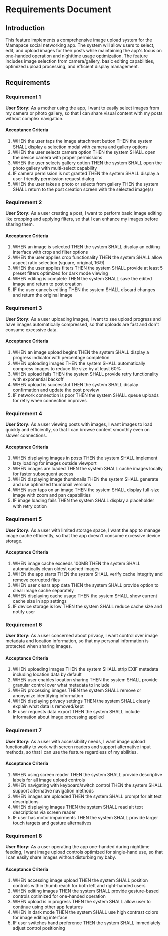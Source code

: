 # Requirements Document

## Introduction

This feature implements a comprehensive image upload system for the Mamapace social networking app. The system will allow users to select, edit, and upload images for their posts while maintaining the app's focus on one-handed operation and nighttime usage optimization. The feature includes image selection from camera/gallery, basic editing capabilities, optimized upload processing, and efficient display management.

## Requirements

### Requirement 1

**User Story:** As a mother using the app, I want to easily select images from my camera or photo gallery, so that I can share visual content with my posts without complex navigation.

#### Acceptance Criteria

1. WHEN the user taps the image attachment button THEN the system SHALL display a selection modal with camera and gallery options
2. WHEN the user selects camera option THEN the system SHALL open the device camera with proper permissions
3. WHEN the user selects gallery option THEN the system SHALL open the photo gallery with multi-select capability
4. IF camera permission is not granted THEN the system SHALL display a user-friendly permission request dialog
5. WHEN the user takes a photo or selects from gallery THEN the system SHALL return to the post creation screen with the selected image(s)

### Requirement 2

**User Story:** As a user creating a post, I want to perform basic image editing like cropping and applying filters, so that I can enhance my images before sharing them.

#### Acceptance Criteria

1. WHEN an image is selected THEN the system SHALL display an editing interface with crop and filter options
2. WHEN the user applies crop functionality THEN the system SHALL allow aspect ratio selection (square, original, 16:9)
3. WHEN the user applies filters THEN the system SHALL provide at least 5 preset filters optimized for dark mode viewing
4. WHEN editing is complete THEN the system SHALL save the edited image and return to post creation
5. IF the user cancels editing THEN the system SHALL discard changes and return the original image

### Requirement 3

**User Story:** As a user uploading images, I want to see upload progress and have images automatically compressed, so that uploads are fast and don't consume excessive data.

#### Acceptance Criteria

1. WHEN an image upload begins THEN the system SHALL display a progress indicator with percentage completion
2. WHEN uploading images THEN the system SHALL automatically compress images to reduce file size by at least 60%
3. WHEN upload fails THEN the system SHALL provide retry functionality with exponential backoff
4. WHEN upload is successful THEN the system SHALL display confirmation and update the post preview
5. IF network connection is poor THEN the system SHALL queue uploads for retry when connection improves

### Requirement 4

**User Story:** As a user viewing posts with images, I want images to load quickly and efficiently, so that I can browse content smoothly even on slower connections.

#### Acceptance Criteria

1. WHEN displaying images in posts THEN the system SHALL implement lazy loading for images outside viewport
2. WHEN images are loaded THEN the system SHALL cache images locally for faster subsequent access
3. WHEN displaying image thumbnails THEN the system SHALL generate and use optimized thumbnail versions
4. WHEN user taps on an image THEN the system SHALL display full-size image with zoom and pan capabilities
5. IF image loading fails THEN the system SHALL display a placeholder with retry option

### Requirement 5

**User Story:** As a user with limited storage space, I want the app to manage image cache efficiently, so that the app doesn't consume excessive device storage.

#### Acceptance Criteria

1. WHEN image cache exceeds 100MB THEN the system SHALL automatically clean oldest cached images
2. WHEN the app starts THEN the system SHALL verify cache integrity and remove corrupted files
3. WHEN user clears app data THEN the system SHALL provide option to clear image cache separately
4. WHEN displaying cache usage THEN the system SHALL show current cache size in app settings
5. IF device storage is low THEN the system SHALL reduce cache size and notify user

### Requirement 6

**User Story:** As a user concerned about privacy, I want control over image metadata and location information, so that my personal information is protected when sharing images.

#### Acceptance Criteria

1. WHEN uploading images THEN the system SHALL strip EXIF metadata including location data by default
2. WHEN user enables location sharing THEN the system SHALL provide granular control over what metadata to include
3. WHEN processing images THEN the system SHALL remove or anonymize identifying information
4. WHEN displaying privacy settings THEN the system SHALL clearly explain what data is removed/kept
5. IF user requests data export THEN the system SHALL include information about image processing applied

### Requirement 7

**User Story:** As a user with accessibility needs, I want image upload functionality to work with screen readers and support alternative input methods, so that I can use the feature regardless of my abilities.

#### Acceptance Criteria

1. WHEN using screen reader THEN the system SHALL provide descriptive labels for all image upload controls
2. WHEN navigating with keyboard/switch control THEN the system SHALL support alternative navigation methods
3. WHEN images are uploaded THEN the system SHALL prompt for alt text descriptions
4. WHEN displaying images THEN the system SHALL read alt text descriptions via screen reader
5. IF user has motor impairments THEN the system SHALL provide larger touch targets and gesture alternatives

### Requirement 8

**User Story:** As a user operating the app one-handed during nighttime feeding, I want image upload controls optimized for single-hand use, so that I can easily share images without disturbing my baby.

#### Acceptance Criteria

1. WHEN accessing image upload THEN the system SHALL position controls within thumb reach for both left and right-handed users
2. WHEN editing images THEN the system SHALL provide gesture-based controls optimized for one-handed operation
3. WHEN upload is in progress THEN the system SHALL allow user to continue using other app features
4. WHEN in dark mode THEN the system SHALL use high contrast colors for image editing interface
5. IF user switches hand preference THEN the system SHALL immediately adjust control positioning